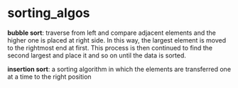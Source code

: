 # sorting_algos

**bubble sort**: traverse from left and compare adjacent elements and the higher one is placed at right side. In this way, the largest element is moved to the rightmost end at first. This process is then continued to find the second largest and place it and so on until the data is sorted.

**insertion sort**: a sorting algorithm in which the elements are transferred one at a time to the right position
